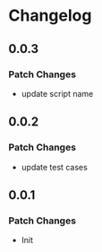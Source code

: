 # Changelog

## 0.0.3

### Patch Changes

- update script name

## 0.0.2

### Patch Changes

- update test cases

## 0.0.1

### Patch Changes

- Init
